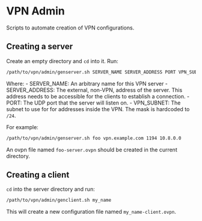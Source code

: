 # VPN Admin #
Scripts to automate creation of VPN configurations.

## Creating a server ##

Create an empty directory and `cd` into it.
Run:
```bash
/path/to/vpn/admin/genserver.sh SERVER_NAME SERVER_ADDRESS PORT VPN_SUBNET
```

Where:
    - SERVER_NAME: An arbitrary name for this VPN server
    - SERVER_ADDRESS: The external, non-VPN, address of the server. This address needs to be accessible for the clients to establish a connection.
    - PORT: The UDP port that the server will listen on.
    - VPN_SUBNET: The subnet to use for for addresses inside the VPN. The mask is hardcoded to `/24`.

For example:
```bash
/path/to/vpn/admin/genserver.sh foo vpn.example.com 1194 10.8.0.0
```

An ovpn file named `foo-server.ovpn` should be created in the current directory.

## Creating a client ##
`cd` into the server directory and run:
```bash
/path/to/vpn/admin/genclient.sh my_name
```

This will create a new configuration file named `my_name-client.ovpn`.